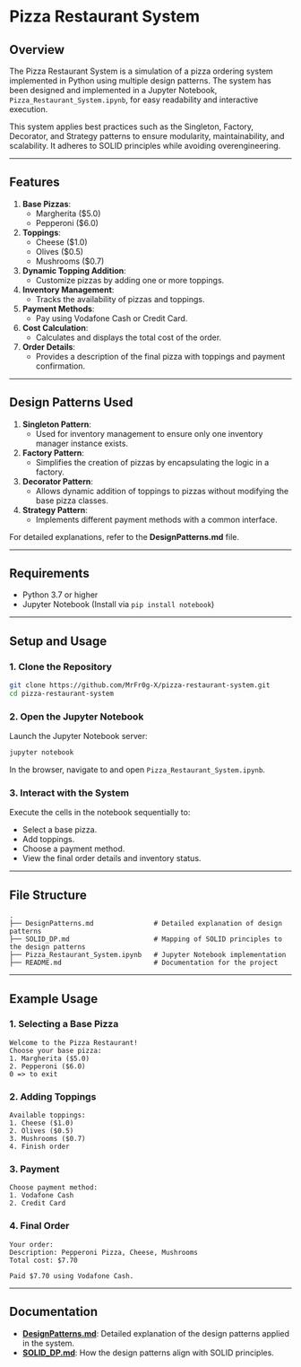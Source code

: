 # **Pizza Restaurant System**

## **Overview**
The Pizza Restaurant System is a simulation of a pizza ordering system implemented in Python using multiple design patterns. The system has been designed and implemented in a Jupyter Notebook, `Pizza_Restaurant_System.ipynb`, for easy readability and interactive execution.

This system applies best practices such as the Singleton, Factory, Decorator, and Strategy patterns to ensure modularity, maintainability, and scalability. It adheres to SOLID principles while avoiding overengineering.

---

## **Features**
1. **Base Pizzas**:
   - Margherita ($5.0)
   - Pepperoni ($6.0)
2. **Toppings**:
   - Cheese ($1.0)
   - Olives ($0.5)
   - Mushrooms ($0.7)
3. **Dynamic Topping Addition**:
   - Customize pizzas by adding one or more toppings.
4. **Inventory Management**:
   - Tracks the availability of pizzas and toppings.
5. **Payment Methods**:
   - Pay using Vodafone Cash or Credit Card.
6. **Cost Calculation**:
   - Calculates and displays the total cost of the order.
7. **Order Details**:
   - Provides a description of the final pizza with toppings and payment confirmation.

---

## **Design Patterns Used**
1. **Singleton Pattern**:
   - Used for inventory management to ensure only one inventory manager instance exists.
2. **Factory Pattern**:
   - Simplifies the creation of pizzas by encapsulating the logic in a factory.
3. **Decorator Pattern**:
   - Allows dynamic addition of toppings to pizzas without modifying the base pizza classes.
4. **Strategy Pattern**:
   - Implements different payment methods with a common interface.

For detailed explanations, refer to the **DesignPatterns.md** file.

---

## **Requirements**
- Python 3.7 or higher
- Jupyter Notebook (Install via `pip install notebook`)

---

## **Setup and Usage**

### **1. Clone the Repository**
```bash
git clone https://github.com/MrFr0g-X/pizza-restaurant-system.git
cd pizza-restaurant-system
```

### **2. Open the Jupyter Notebook**
Launch the Jupyter Notebook server:
```bash
jupyter notebook
```
In the browser, navigate to and open `Pizza_Restaurant_System.ipynb`.

### **3. Interact with the System**
Execute the cells in the notebook sequentially to:
- Select a base pizza.
- Add toppings.
- Choose a payment method.
- View the final order details and inventory status.

---

## **File Structure**
```
.
├── DesignPatterns.md               # Detailed explanation of design patterns
├── SOLID_DP.md                     # Mapping of SOLID principles to the design patterns
├── Pizza_Restaurant_System.ipynb   # Jupyter Notebook implementation
├── README.md                       # Documentation for the project
```

---

## **Example Usage**

### **1. Selecting a Base Pizza**
```text
Welcome to the Pizza Restaurant!
Choose your base pizza:
1. Margherita ($5.0)
2. Pepperoni ($6.0)
0 => to exit
```

### **2. Adding Toppings**
```text
Available toppings:
1. Cheese ($1.0)
2. Olives ($0.5)
3. Mushrooms ($0.7)
4. Finish order
```

### **3. Payment**
```text
Choose payment method:
1. Vodafone Cash
2. Credit Card
```

### **4. Final Order**
```text
Your order:
Description: Pepperoni Pizza, Cheese, Mushrooms
Total cost: $7.70

Paid $7.70 using Vodafone Cash.
```

---

## **Documentation**
- **[DesignPatterns.md](DesignPatterns.md)**: Detailed explanation of the design patterns applied in the system.
- **[SOLID_DP.md](SOLID_DP.md)**: How the design patterns align with SOLID principles.
